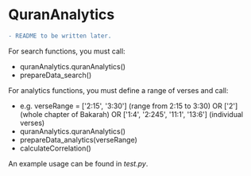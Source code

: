 # QuranAnalytics

```diff
- README to be written later. 
```

For search functions, you must call:
- quranAnalytics.quranAnalytics()
- prepareData_search()

For analytics functions, you must define a range of verses and call:
- e.g. verseRange = ['2:15', '3:30'] (range from 2:15 to 3:30) OR ['2'] (whole chapter of Bakarah) OR ['1:4', '2:245', '11:1', '13:6'] (individual verses)
- quranAnalytics.quranAnalytics()
- prepareData_analytics(verseRange)
- calculateCorrelation()

An example usage can be found in *test.py*. 